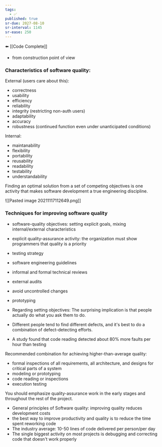 ```yaml
---
tags:
  - ✅
published: true
sr-due: 2027-08-10
sr-interval: 1145
sr-ease: 250
---
```

⬅️ [[Code Complete]]
- from construction point of view
### Characteristics of software quality:
External (users care about this):
- correctness
- usability
- efficiency
- reliability
- integrity (restricting non-auth users)
- adaptability
- accuracy
- robustness (continued function even under unanticipated conditions)

Internal:
- maintanability
- flexibility
- portability
- reusability
- readability
- testability
- understandability

Finding an optimal solution from a set of competing objectives is one activity that makes software development a true engineering discipline.

![[Pasted image 20211117112649.png]]

### Techniques for improving software quality
- software-quality objectives: setting explicit goals, mixing internal/external characteristics
- explicit quality-assurance activity: the organization must show programmers that quality is a priority
- testing strategy
- software engineering guidelines
- informal and formal technical reviews
- external audits
- avoid uncontrolled changes
- prototyping

- Regarding setting objectives: The surprising implication is that people actually do what you ask them to do.
- Different people tend to find different defects, and it's best to do a combination of defect-detecting efforts.
- A study found that code reading detected about 80% more faults per hour than testing

Recommended combination for achieving higher-than-average quality:
- formal inspections of all requirements, all architecture, and designs for critical parts of a system
- modeling or prototyping
- code reading or inspections
- execution testing

You should emphasize quality-assurance work in the early stages and throughout the rest of the project.
- General principles of Software quality: improving quality reduces development costs
- the best way to improve productivity and quality is to reduce the time spent reworking code
- The industry average: 10-50 lines of code delivered per person/per day
- The single biggest activity on most projects is debugging and correcting code that doesn't work properly